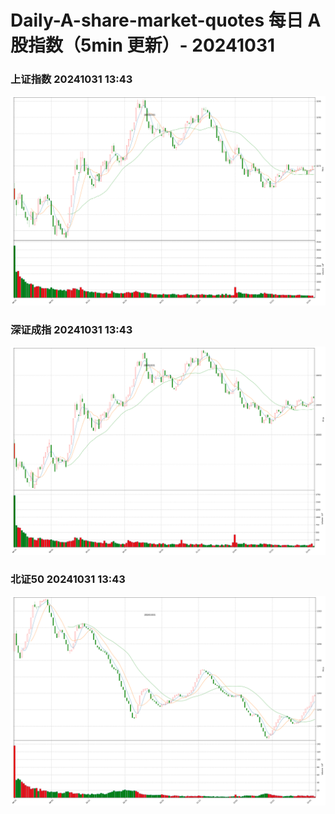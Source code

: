
# Daily-A-share-market-quotes 每日 A 股指数（5min 更新）- 20241031

### 上证指数 20241031 13:43
![](./fig/2024/10/20241031-sh000001.png)

### 深证成指 20241031 13:43
![](./fig/2024/10/20241031-sz399001.png)

### 北证50 20241031 13:43
![](./fig/2024/10/20241031-bj899050.png)
